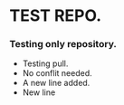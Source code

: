 # TEST REPO.
### Testing only repository.
* Testing pull.
* No conflit needed.
* A new line added.
* New line
